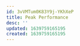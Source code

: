 ```yaml
---
id: 3vVMTum0K83Y9j-YKhXeP
title: Peak Performance
desc: ''
updated: 1639759165195
created: 1639759165195
---
```


